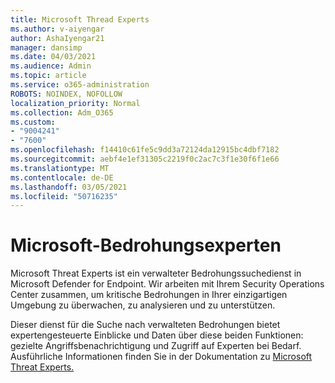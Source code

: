 ```yaml
---
title: Microsoft Thread Experts
ms.author: v-aiyengar
author: AshaIyengar21
manager: dansimp
ms.date: 04/03/2021
ms.audience: Admin
ms.topic: article
ms.service: o365-administration
ROBOTS: NOINDEX, NOFOLLOW
localization_priority: Normal
ms.collection: Adm_O365
ms.custom:
- "9004241"
- "7600"
ms.openlocfilehash: f14410c61fe5c9dd3a72124da12915bc4dbf7182
ms.sourcegitcommit: aebf4e1ef31305c2219f0c2ac7c3f1e30f6f1e66
ms.translationtype: MT
ms.contentlocale: de-DE
ms.lasthandoff: 03/05/2021
ms.locfileid: "50716235"
---
```

# <a name="microsoft-threat-experts"></a>Microsoft-Bedrohungsexperten

Microsoft Threat Experts ist ein verwalteter Bedrohungssuchedienst in Microsoft Defender for Endpoint.  Wir arbeiten mit Ihrem Security Operations Center zusammen, um kritische Bedrohungen in Ihrer einzigartigen Umgebung zu überwachen, zu analysieren und zu unterstützen.

Dieser dienst für die Suche nach verwalteten Bedrohungen bietet expertengesteuerte Einblicke und Daten über diese beiden Funktionen: gezielte Angriffsbenachrichtigung und Zugriff auf Experten bei Bedarf. Ausführliche Informationen finden Sie in der Dokumentation zu [Microsoft Threat Experts.](https://docs.microsoft.com/windows/security/threat-protection/microsoft-defender-atp/microsoft-threat-experts)
